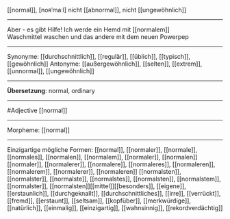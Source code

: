 [[normal]], [noʀˈmaːl]
nicht [[abnormal]], nicht [[ungewöhnlich]]

---
Aber - es gibt Hilfe! Ich werde ein Hemd mit [[normalem]] Waschmittel waschen und das andere mit dem neuen Powerpep  


---
Synonyme: [[durchschnittlich]], [[regulär]], [[üblich]], [[typisch]], [[gewöhnlich]]
Antonyme: [[außergewöhnlich]], [[selten]], [[extrem]], [[unnormal]], [[ungewöhnlich]]

---
**Übersetzung**: 
normal, ordinary

---
#Adjective [[normal]]

---
Morpheme:
[[normal]]

---

Einzigartige mögliche Formen: 
[[normal]], [[normaler]], [[normale]], [[normales]], [[normalen]], [[normalem]], [[normaler]], [[normalen]]
[[normaler]], [[normalerer]], [[normalere]], [[normaleres]], [[normaleren]], [[normalerem]], [[normalerer]], [[normaleren]]
[[normalsten]], [[normalster]], [[normalste]], [[normalstes]], [[normalsten]], [[normalstem]], [[normalster]], [[normalsten]][[mittel]][[besonders]], [[eigene]], [[erstaunlich]], [[durchgeknallt]], [[durchschnittliches]], [[irre]], [[verrückt]], [[fremd]], [[erstaunt]], [[seltsam]], [[kopfüber]], [[merkwürdige]], [[natürlich]], [[einmalig]], [[einzigartig]], [[wahnsinnig]], [[rekordverdächtig]]